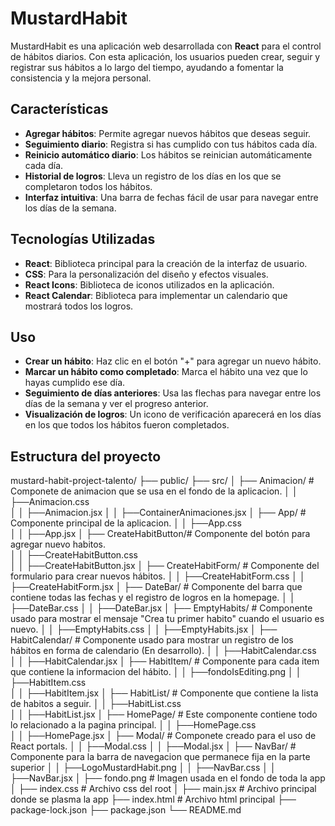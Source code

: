 # MustardHabit

MustardHabit es una aplicación web desarrollada con **React** para el control de hábitos diarios. Con esta aplicación, los usuarios pueden crear, seguir y registrar sus hábitos a lo largo del tiempo, ayudando a fomentar la consistencia y la mejora personal.

## Características

- **Agregar hábitos**: Permite agregar nuevos hábitos que deseas seguir.
- **Seguimiento diario**: Registra si has cumplido con tus hábitos cada día.
- **Reinicio automático diario**: Los hábitos se reinician automáticamente cada día.
- **Historial de logros**: Lleva un registro de los días en los que se completaron todos los hábitos.
- **Interfaz intuitiva**: Una barra de fechas fácil de usar para navegar entre los días de la semana.

## Tecnologías Utilizadas

- **React**: Biblioteca principal para la creación de la interfaz de usuario.
- **CSS**: Para la personalización del diseño y efectos visuales.
- **React Icons**: Biblioteca de iconos utilizados en la aplicación.
- **React Calendar**: Biblioteca para implementar un calendario que mostrará todos los logros.

## Uso

- **Crear un hábito**: Haz clic en el botón "+" para agregar un nuevo hábito.
- **Marcar un hábito como completado**: Marca el hábito una vez que lo hayas cumplido ese día.
- **Seguimiento de días anteriores**: Usa las flechas para navegar entre los días de la semana y ver el progreso anterior.
- **Visualización de logros**: Un icono de verificación aparecerá en los días en los que todos los hábitos fueron completados.

## Estructura del proyecto

mustard-habit-project-talento/                                                                                                           ├── public/
├── src/
│   ├── Animacion/        # Componete de animacion que se usa en el fondo de la aplicacion.
│   │   ├──Animacion.css   
│   │   ├──Animacion.jsx
│   │   ├──ContainerAnimaciones.jsx
│   ├── App/              # Componente principal de la aplicacion.
│   │   ├──App.css   
│   │   ├──App.jsx
│   ├── CreateHabitButton/# Componente del botón para agregar nuevo habitos.   
│   │   ├──CreateHabitButton.css   
│   │   ├──CreateHabitButton.jsx
│   ├── CreateHabitForm/  # Componente del formulario para crear nuevos hábitos.
│   │   ├──CreateHabitForm.css
│   │   ├──CreateHabitForm.jsx
│   ├── DateBar/          # Componente del barra que contiene todas las fechas y el registro de logros en la homepage.
│   │   ├──DateBar.css
│   │   ├──DateBar.jsx
│   ├── EmptyHabits/      # Componente usado para mostrar el mensaje "Crea tu primer habito" cuando el usuario es nuevo.
│   │   ├──EmptyHabits.css
│   │   ├──EmptyHabits.jsx
│   ├── HabitCalendar/    # Componente usado para mostrar un registro de los hábitos en forma de calendario (En desarrollo).
│   │   ├──HabitCalendar.css   
│   │   ├──HabitCalendar.jsx
│   ├── HabitItem/        # Componente para cada item que contiene la informacion del hábito.
│   │   ├──fondoIsEditing.png
│   │   ├──HabitItem.css   
│   │   ├──HabitItem.jsx
│   ├── HabitList/        # Componente que contiene la lista de habitos a seguir.
│   │   ├──HabitList.css   
│   │   ├──HabitList.jsx
│   ├── HomePage/         # Este componente contiene todo lo relacionado a la pagina principal.
│   │   ├──HomePage.css   
│   │   ├──HomePage.jsx
│   ├── Modal/            # Componete creado para el uso de React portals.
│   │   ├──Modal.css
│   │   ├──Modal.jsx
│   ├── NavBar/           # Componente para la barra de navegacion que permanece fija en la parte superior
│   │   ├──LogoMustardHabit.png
│   │   ├──NavBar.css
│   │   ├──NavBar.jsx
│   ├── fondo.png         # Imagen usada en el fondo de toda la app
│   ├── index.css         # Archivo css del root
│   ├── main.jsx          # Archivo principal donde se plasma la app
├── index.html            # Archivo html principal
├── package-lock.json
├── package.json
└── README.md



